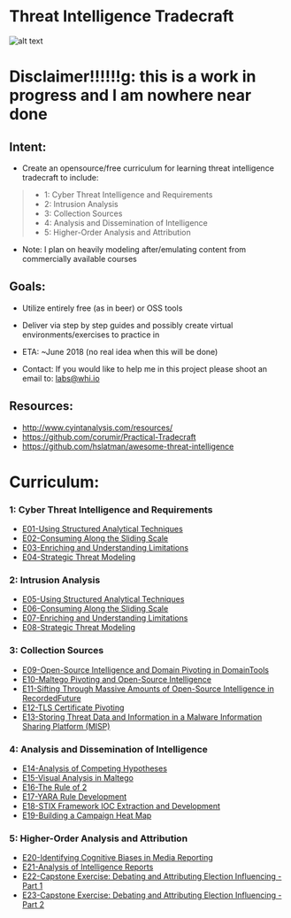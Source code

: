 #  **Threat Intelligence Tradecraft**
![alt text](https://imgur.com/zFiHJiZ.jpg "Banner")

# Disclaimer!!!!!!g: this is a work in progress and I am nowhere near done
## Intent:
 * Create an opensource/free curriculum for learning threat intelligence tradecraft to include:

>  * 1: Cyber Threat Intelligence and Requirements  
>  * 2: Intrusion Analysis
>  * 3: Collection Sources  
>  * 4: Analysis and Dissemination of Intelligence  
>  * 5: Higher-Order Analysis and Attribution

 * Note: I plan on heavily modeling after/emulating content from commercially available courses

## Goals:
 * Utilize entirely free (as in beer) or OSS tools
 * Deliver via step by step guides and possibly create virtual environments/exercises to practice in
 * ETA: ~June 2018 (no real idea when this will be done)

 * Contact: If you would like to help me in this project please shoot an email to: labs@whi.io

## Resources:
 * http://www.cyintanalysis.com/resources/
 * https://github.com/corumir/Practical-Tradecraft
 * https://github.com/hslatman/awesome-threat-intelligence
# **Curriculum:**

### 1: Cyber Threat Intelligence and Requirements
* [E01-Using Structured Analytical Techniques](https://github.com/WeaveryHeavy/Threat-Intelligence-Tradecraft/blob/master/1%20Cyber%20Threat%20Intelligence%20and%20Requirements/Exercises/E01-Using%20Structured%20Analytical%20Techniques.md)
* [E02-Consuming Along the Sliding Scale](https://github.com/WeaveryHeavy/Threat-Intelligence-Tradecraft/blob/master/1%20Cyber%20Threat%20Intelligence%20and%20Requirements/Exercises/E02-Consuming%20Along%20the%20Sliding%20Scale)
* [E03-Enriching and Understanding Limitations](https://github.com/WeaveryHeavy/Threat-Intelligence-Tradecraft/blob/master/1%20Cyber%20Threat%20Intelligence%20and%20Requirements/Exercises/E03-Strategic%20Threat%20Modeling.md)
* [E04-Strategic Threat Modeling](https://github.com/WeaveryHeavy/Threat-Intelligence-Tradecraft/blob/master/1%20Cyber%20Threat%20Intelligence%20and%20Requirements/Exercises/E04-Enriching%20and%20Understanding%20Limitations.md)

### 2: Intrusion Analysis
* [E05-Using Structured Analytical Techniques](https://github.com/WeaveryHeavy/Threat-Intelligence-Tradecraft/blob/master/2%20Intrusion%20Analysis/Exercises/E05-Using%20Structured%20Analytical%20Techniques.md)
* [E06-Consuming Along the Sliding Scale](https://github.com/WeaveryHeavy/Threat-Intelligence-Tradecraft/blob/master/2%20Intrusion%20Analysis/Exercises/E06-Consuming%20Along%20the%20Sliding%20Scale)
* [E07-Enriching and Understanding Limitations](https://github.com/WeaveryHeavy/Threat-Intelligence-Tradecraft/blob/master/2%20Intrusion%20Analysis/Exercises/E07-Strategic%20Threat%20Modeling.md)
* [E08-Strategic Threat Modeling](https://github.com/WeaveryHeavy/Threat-Intelligence-Tradecraft/blob/master/2%20Intrusion%20Analysis/Exercises/E08-Enriching%20and%20Understanding%20Limitations.md)



### 3: Collection Sources
* [E09-Open-Source Intelligence and Domain Pivoting in DomainTools](https://github.com/WeaveryHeavy/Threat-Intelligence-Tradecraft/blob/master/3%20Collection%20Sources/Exercises/E09-Open-Source%20Intelligence%20and%20Domain%20Pivoting%20in%20DomainTools)
* [E10-Maltego Pivoting and Open-Source Intelligence](https://github.com/WeaveryHeavy/Threat-Intelligence-Tradecraft/blob/master/3%20Collection%20Sources/Exercises/E10-Maltego%20Pivoting%20and%20Open-Source%20Intelligence)
* [E11-Sifting Through Massive Amounts of Open-Source Intelligence in RecordedFuture](https://github.com/WeaveryHeavy/Threat-Intelligence-Tradecraft/blob/master/3%20Collection%20Sources/Exercises/E11-Sifting%20Through%20Massive%20Amounts%20of%20Open-Source%20Intelligence%20in%20RecordedFuture)
* [E12-TLS Certificate Pivoting](https://github.com/WeaveryHeavy/Threat-Intelligence-Tradecraft/blob/master/3%20Collection%20Sources/Exercises/E12-TLS%20Certificate%20Pivoting)
* [E13-Storing Threat Data and Information in a Malware Information Sharing Platform (MISP)](https://github.com/WeaveryHeavy/Threat-Intelligence-Tradecraft/blob/master/3%20Collection%20Sources/Exercises/E13-Storing%20Threat%20Data%20and%20Information%20in%20a%20Malware%20Information%20Sharing%20Platform%20(MISP))


### 4: Analysis and Dissemination of Intelligence
* [E14-Analysis of Competing Hypotheses](https://github.com/WeaveryHeavy/Threat-Intelligence-Tradecraft/blob/master/4%20Analysis%20and%20Dissemination%20of%20Intelligence/Exercises/E14-Analysis%20of%20Competing%20Hypotheses)
* [E15-Visual Analysis in Maltego](https://github.com/WeaveryHeavy/Threat-Intelligence-Tradecraft/blob/master/4%20Analysis%20and%20Dissemination%20of%20Intelligence/Exercises/E15-Visual%20Analysis%20in%20Maltego)
* [E16-The Rule of 2](https://github.com/WeaveryHeavy/Threat-Intelligence-Tradecraft/blob/master/4%20Analysis%20and%20Dissemination%20of%20Intelligence/Exercises/E16-The%20Rule%20of%202)
* [E17-YARA Rule Development](https://github.com/WeaveryHeavy/Threat-Intelligence-Tradecraft/blob/master/4%20Analysis%20and%20Dissemination%20of%20Intelligence/Exercises/E17-YARA%20Rule%20Development)
* [E18-STIX Framework IOC Extraction and Development](https://github.com/WeaveryHeavy/Threat-Intelligence-Tradecraft/blob/master/4%20Analysis%20and%20Dissemination%20of%20Intelligence/Exercises/E18-STIX%20Framework%20IOC%20Extraction%20and%20Development)
* [E19-Building a Campaign Heat Map](https://github.com/WeaveryHeavy/Threat-Intelligence-Tradecraft/blob/master/4%20Analysis%20and%20Dissemination%20of%20Intelligence/Exercises/E19-Building%20a%20Campaign%20Heat%20Map)



### 5: Higher-Order Analysis and Attribution
* [E20-Identifying Cognitive Biases in Media Reporting](https://github.com/WeaveryHeavy/Threat-Intelligence-Tradecraft/blob/master/5%20Higher-Order%20Analysis%20and%20Attribution/Exercises/E20-Identifying%20Cognitive%20Biases%20in%20Media%20Reporting)
* [E21-Analysis of Intelligence Reports](https://github.com/WeaveryHeavy/Threat-Intelligence-Tradecraft/blob/master/5%20Higher-Order%20Analysis%20and%20Attribution/Exercises/E21-Analysis%20of%20Intelligence%20Reports)
* [E22-Capstone Exercise: Debating and Attributing Election  Influencing - Part 1](https://github.com/WeaveryHeavy/Threat-Intelligence-Tradecraft/blob/master/5%20Higher-Order%20Analysis%20and%20Attribution/Exercises/E22-Capstone%20Exercise:%20Debating%20and%20Attributing%20Election%20%20Influencing%20-%20Part%201)
* [E23-Capstone Exercise: Debating and Attributing Election Influencing - Part 2](https://github.com/WeaveryHeavy/Threat-Intelligence-Tradecraft/blob/master/5%20Higher-Order%20Analysis%20and%20Attribution/Exercises/E23-Capstone%20Exercise:%20Debating%20and%20Attributing%20Election%20Influencing%20-%20Part%202)
